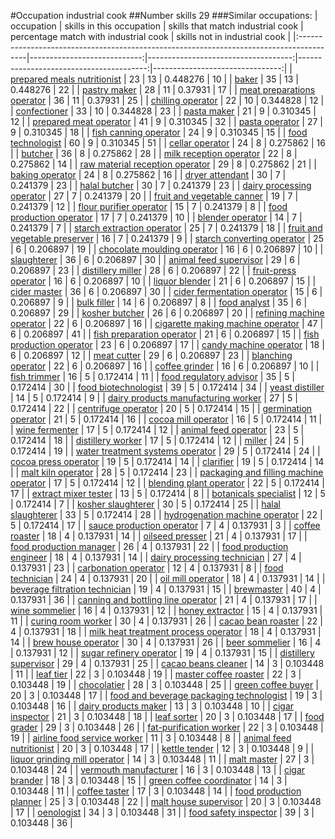 #Occupation industrial cook
##Number skills 29
###Similar occupations:
| occupation                                                                              |   skills in this occupation |   skills that match industrial cook |   percentage match with industrial cook |   skills not in industrial cook |
|:----------------------------------------------------------------------------------------|----------------------------:|------------------------------------:|----------------------------------------:|--------------------------------:|
| [prepared meals nutritionist](prepared_meals_nutritionist.md)                           |                          23 |                                  13 |                                0.448276 |                              10 |
| [baker](baker.md)                                                                       |                          35 |                                  13 |                                0.448276 |                              22 |
| [pastry maker](pastry_maker.md)                                                         |                          28 |                                  11 |                                0.37931  |                              17 |
| [meat preparations operator](meat_preparations_operator.md)                             |                          36 |                                  11 |                                0.37931  |                              25 |
| [chilling operator](chilling_operator.md)                                               |                          22 |                                  10 |                                0.344828 |                              12 |
| [confectioner](confectioner.md)                                                         |                          33 |                                  10 |                                0.344828 |                              23 |
| [pasta maker](pasta_maker.md)                                                           |                          21 |                                   9 |                                0.310345 |                              12 |
| [prepared meat operator](prepared_meat_operator.md)                                     |                          41 |                                   9 |                                0.310345 |                              32 |
| [pasta operator](pasta_operator.md)                                                     |                          27 |                                   9 |                                0.310345 |                              18 |
| [fish canning operator](fish_canning_operator.md)                                       |                          24 |                                   9 |                                0.310345 |                              15 |
| [food technologist](food_technologist.md)                                               |                          60 |                                   9 |                                0.310345 |                              51 |
| [cellar operator](cellar_operator.md)                                                   |                          24 |                                   8 |                                0.275862 |                              16 |
| [butcher](butcher.md)                                                                   |                          36 |                                   8 |                                0.275862 |                              28 |
| [milk reception operator](milk_reception_operator.md)                                   |                          22 |                                   8 |                                0.275862 |                              14 |
| [raw material reception operator](raw_material_reception_operator.md)                   |                          29 |                                   8 |                                0.275862 |                              21 |
| [baking operator](baking_operator.md)                                                   |                          24 |                                   8 |                                0.275862 |                              16 |
| [dryer attendant](dryer_attendant.md)                                                   |                          30 |                                   7 |                                0.241379 |                              23 |
| [halal butcher](halal_butcher.md)                                                       |                          30 |                                   7 |                                0.241379 |                              23 |
| [dairy processing operator](dairy_processing_operator.md)                               |                          27 |                                   7 |                                0.241379 |                              20 |
| [fruit and vegetable canner](fruit_and_vegetable_canner.md)                             |                          19 |                                   7 |                                0.241379 |                              12 |
| [flour purifier operator](flour_purifier_operator.md)                                   |                          15 |                                   7 |                                0.241379 |                               8 |
| [food production operator](food_production_operator.md)                                 |                          17 |                                   7 |                                0.241379 |                              10 |
| [blender operator](blender_operator.md)                                                 |                          14 |                                   7 |                                0.241379 |                               7 |
| [starch extraction operator](starch_extraction_operator.md)                             |                          25 |                                   7 |                                0.241379 |                              18 |
| [fruit and vegetable preserver](fruit_and_vegetable_preserver.md)                       |                          16 |                                   7 |                                0.241379 |                               9 |
| [starch converting operator](starch_converting_operator.md)                             |                          25 |                                   6 |                                0.206897 |                              19 |
| [chocolate moulding operator](chocolate_moulding_operator.md)                           |                          16 |                                   6 |                                0.206897 |                              10 |
| [slaughterer](slaughterer.md)                                                           |                          36 |                                   6 |                                0.206897 |                              30 |
| [animal feed supervisor](animal_feed_supervisor.md)                                     |                          29 |                                   6 |                                0.206897 |                              23 |
| [distillery miller](distillery_miller.md)                                               |                          28 |                                   6 |                                0.206897 |                              22 |
| [fruit-press operator](fruit-press_operator.md)                                         |                          16 |                                   6 |                                0.206897 |                              10 |
| [liquor blender](liquor_blender.md)                                                     |                          21 |                                   6 |                                0.206897 |                              15 |
| [cider master](cider_master.md)                                                         |                          36 |                                   6 |                                0.206897 |                              30 |
| [cider fermentation operator](cider_fermentation_operator.md)                           |                          15 |                                   6 |                                0.206897 |                               9 |
| [bulk filler](bulk_filler.md)                                                           |                          14 |                                   6 |                                0.206897 |                               8 |
| [food analyst](food_analyst.md)                                                         |                          35 |                                   6 |                                0.206897 |                              29 |
| [kosher butcher](kosher_butcher.md)                                                     |                          26 |                                   6 |                                0.206897 |                              20 |
| [refining machine operator](refining_machine_operator.md)                               |                          22 |                                   6 |                                0.206897 |                              16 |
| [cigarette making machine operator](cigarette_making_machine_operator.md)               |                          47 |                                   6 |                                0.206897 |                              41 |
| [fish preparation operator](fish_preparation_operator.md)                               |                          21 |                                   6 |                                0.206897 |                              15 |
| [fish production operator](fish_production_operator.md)                                 |                          23 |                                   6 |                                0.206897 |                              17 |
| [candy machine operator](candy_machine_operator.md)                                     |                          18 |                                   6 |                                0.206897 |                              12 |
| [meat cutter](meat_cutter.md)                                                           |                          29 |                                   6 |                                0.206897 |                              23 |
| [blanching operator](blanching_operator.md)                                             |                          22 |                                   6 |                                0.206897 |                              16 |
| [coffee grinder](coffee_grinder.md)                                                     |                          16 |                                   6 |                                0.206897 |                              10 |
| [fish trimmer](fish_trimmer.md)                                                         |                          16 |                                   5 |                                0.172414 |                              11 |
| [food regulatory advisor](food_regulatory_advisor.md)                                   |                          35 |                                   5 |                                0.172414 |                              30 |
| [food biotechnologist](food_biotechnologist.md)                                         |                          39 |                                   5 |                                0.172414 |                              34 |
| [yeast distiller](yeast_distiller.md)                                                   |                          14 |                                   5 |                                0.172414 |                               9 |
| [dairy products manufacturing worker](dairy_products_manufacturing_worker.md)           |                          27 |                                   5 |                                0.172414 |                              22 |
| [centrifuge operator](centrifuge_operator.md)                                           |                          20 |                                   5 |                                0.172414 |                              15 |
| [germination operator](germination_operator.md)                                         |                          21 |                                   5 |                                0.172414 |                              16 |
| [cocoa mill operator](cocoa_mill_operator.md)                                           |                          16 |                                   5 |                                0.172414 |                              11 |
| [wine fermenter](wine_fermenter.md)                                                     |                          17 |                                   5 |                                0.172414 |                              12 |
| [animal feed operator](animal_feed_operator.md)                                         |                          23 |                                   5 |                                0.172414 |                              18 |
| [distillery worker](distillery_worker.md)                                               |                          17 |                                   5 |                                0.172414 |                              12 |
| [miller](miller.md)                                                                     |                          24 |                                   5 |                                0.172414 |                              19 |
| [water treatment systems operator](water_treatment_systems_operator.md)                 |                          29 |                                   5 |                                0.172414 |                              24 |
| [cocoa press operator](cocoa_press_operator.md)                                         |                          19 |                                   5 |                                0.172414 |                              14 |
| [clarifier](clarifier.md)                                                               |                          19 |                                   5 |                                0.172414 |                              14 |
| [malt kiln operator](malt_kiln_operator.md)                                             |                          28 |                                   5 |                                0.172414 |                              23 |
| [packaging and filling machine operator](packaging_and_filling_machine_operator.md)     |                          17 |                                   5 |                                0.172414 |                              12 |
| [blending plant operator](blending_plant_operator.md)                                   |                          22 |                                   5 |                                0.172414 |                              17 |
| [extract mixer tester](extract_mixer_tester.md)                                         |                          13 |                                   5 |                                0.172414 |                               8 |
| [botanicals specialist](botanicals_specialist.md)                                       |                          12 |                                   5 |                                0.172414 |                               7 |
| [kosher slaughterer](kosher_slaughterer.md)                                             |                          30 |                                   5 |                                0.172414 |                              25 |
| [halal slaughterer](halal_slaughterer.md)                                               |                          33 |                                   5 |                                0.172414 |                              28 |
| [hydrogenation machine operator](hydrogenation_machine_operator.md)                     |                          22 |                                   5 |                                0.172414 |                              17 |
| [sauce production operator](sauce_production_operator.md)                               |                           7 |                                   4 |                                0.137931 |                               3 |
| [coffee roaster](coffee_roaster.md)                                                     |                          18 |                                   4 |                                0.137931 |                              14 |
| [oilseed presser](oilseed_presser.md)                                                   |                          21 |                                   4 |                                0.137931 |                              17 |
| [food production manager](food_production_manager.md)                                   |                          26 |                                   4 |                                0.137931 |                              22 |
| [food production engineer](food_production_engineer.md)                                 |                          18 |                                   4 |                                0.137931 |                              14 |
| [dairy processing technician](dairy_processing_technician.md)                           |                          27 |                                   4 |                                0.137931 |                              23 |
| [carbonation operator](carbonation_operator.md)                                         |                          12 |                                   4 |                                0.137931 |                               8 |
| [food technician](food_technician.md)                                                   |                          24 |                                   4 |                                0.137931 |                              20 |
| [oil mill operator](oil_mill_operator.md)                                               |                          18 |                                   4 |                                0.137931 |                              14 |
| [beverage filtration technician](beverage_filtration_technician.md)                     |                          19 |                                   4 |                                0.137931 |                              15 |
| [brewmaster](brewmaster.md)                                                             |                          40 |                                   4 |                                0.137931 |                              36 |
| [canning and bottling line operator](canning_and_bottling_line_operator.md)             |                          21 |                                   4 |                                0.137931 |                              17 |
| [wine sommelier](wine_sommelier.md)                                                     |                          16 |                                   4 |                                0.137931 |                              12 |
| [honey extractor](honey_extractor.md)                                                   |                          15 |                                   4 |                                0.137931 |                              11 |
| [curing room worker](curing_room_worker.md)                                             |                          30 |                                   4 |                                0.137931 |                              26 |
| [cacao bean roaster](cacao_bean_roaster.md)                                             |                          22 |                                   4 |                                0.137931 |                              18 |
| [milk heat treatment process operator](milk_heat_treatment_process_operator.md)         |                          18 |                                   4 |                                0.137931 |                              14 |
| [brew house operator](brew_house_operator.md)                                           |                          30 |                                   4 |                                0.137931 |                              26 |
| [beer sommelier](beer_sommelier.md)                                                     |                          16 |                                   4 |                                0.137931 |                              12 |
| [sugar refinery operator](sugar_refinery_operator.md)                                   |                          19 |                                   4 |                                0.137931 |                              15 |
| [distillery supervisor](distillery_supervisor.md)                                       |                          29 |                                   4 |                                0.137931 |                              25 |
| [cacao beans cleaner](cacao_beans_cleaner.md)                                           |                          14 |                                   3 |                                0.103448 |                              11 |
| [leaf tier](leaf_tier.md)                                                               |                          22 |                                   3 |                                0.103448 |                              19 |
| [master coffee roaster](master_coffee_roaster.md)                                       |                          22 |                                   3 |                                0.103448 |                              19 |
| [chocolatier](chocolatier.md)                                                           |                          28 |                                   3 |                                0.103448 |                              25 |
| [green coffee buyer](green_coffee_buyer.md)                                             |                          20 |                                   3 |                                0.103448 |                              17 |
| [food and beverage packaging technologist](food_and_beverage_packaging_technologist.md) |                          19 |                                   3 |                                0.103448 |                              16 |
| [dairy products maker](dairy_products_maker.md)                                         |                          13 |                                   3 |                                0.103448 |                              10 |
| [cigar inspector](cigar_inspector.md)                                                   |                          21 |                                   3 |                                0.103448 |                              18 |
| [leaf sorter](leaf_sorter.md)                                                           |                          20 |                                   3 |                                0.103448 |                              17 |
| [food grader](food_grader.md)                                                           |                          29 |                                   3 |                                0.103448 |                              26 |
| [fat-purification worker](fat-purification_worker.md)                                   |                          22 |                                   3 |                                0.103448 |                              19 |
| [airline food service worker](airline_food_service_worker.md)                           |                          11 |                                   3 |                                0.103448 |                               8 |
| [animal feed nutritionist](animal_feed_nutritionist.md)                                 |                          20 |                                   3 |                                0.103448 |                              17 |
| [kettle tender](kettle_tender.md)                                                       |                          12 |                                   3 |                                0.103448 |                               9 |
| [liquor grinding mill operator](liquor_grinding_mill_operator.md)                       |                          14 |                                   3 |                                0.103448 |                              11 |
| [malt master](malt_master.md)                                                           |                          27 |                                   3 |                                0.103448 |                              24 |
| [vermouth manufacturer](vermouth_manufacturer.md)                                       |                          16 |                                   3 |                                0.103448 |                              13 |
| [cigar brander](cigar_brander.md)                                                       |                          18 |                                   3 |                                0.103448 |                              15 |
| [green coffee coordinator](green coffee coordinator.md)                                 |                          14 |                                   3 |                                0.103448 |                              11 |
| [coffee taster](coffee_taster.md)                                                       |                          17 |                                   3 |                                0.103448 |                              14 |
| [food production planner](food_production_planner.md)                                   |                          25 |                                   3 |                                0.103448 |                              22 |
| [malt house supervisor](malt_house_supervisor.md)                                       |                          20 |                                   3 |                                0.103448 |                              17 |
| [oenologist](oenologist.md)                                                             |                          34 |                                   3 |                                0.103448 |                              31 |
| [food safety inspector](food_safety_inspector.md)                                       |                          39 |                                   3 |                                0.103448 |                              36 |

